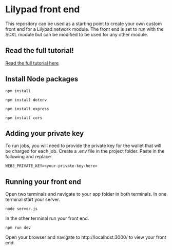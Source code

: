 # Lilypad front end
This repository can be used as a starting point to create your own custom front end for a Lilypad network module. The front end is set to run with the SDXL module but can be modified to be used for any other module. 

## Read the full tutorial!

[Read the full tutorial here](https://blog.lilypadnetwork.org/setting-up-your-lilypad-front-end)


## Install Node packages
``
npm install
``

``
npm install dotenv
``

``
npm install express
``

``
npm install cors
``

## Adding your private key

To run jobs, you will need to provide the private key for the wallet that will be charged for each job. Create a .env file in the project folder. Paste in the following and replace <your-private-key-here>.

``
WEB3_PRIVATE_KEY=<your-private-key-here>
``

## Running your front end

Open two terminals and navigate to your app folder in both terminals. In one terminal start your server.

``
node server.js
``

In the other terminal run your front end.

``
npm run dev
``

Open your browser and navigate to http://localhost:3000/ to view your front end.
